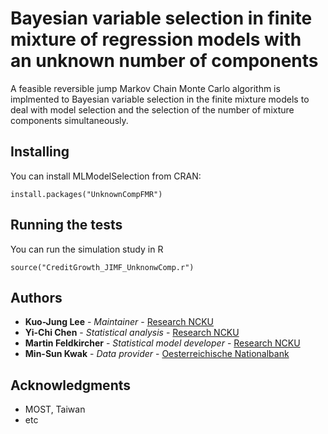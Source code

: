 # Bayesian variable selection in finite mixture of regression models with an unknown number of components 

A feasible reversible jump Markov Chain Monte Carlo algorithm is implmented to Bayesian variable selection in the finite mixture models to deal with model selection and the selection of the number of mixture components simultaneously.

## Installing

You can install MLModelSelection from CRAN:

```
install.packages("UnknownCompFMR")
```

## Running the tests

You can run the simulation study in R 

```
source("CreditGrowth_JIMF_UnknonwComp.r")
```

## Authors

* **Kuo-Jung Lee** - *Maintainer* - [Research NCKU](https://researchoutput.ncku.edu.tw/en/persons/kuo-jung-lee)
* **Yi-Chi Chen** - *Statistical analysis* - [Research NCKU](https://researchoutput.ncku.edu.tw/en/persons/yi-chi-chen)
* **Martin Feldkircher** - *Statistical model developer* - [Research NCKU](http://feldkircher.gzpace.net)
* **Min-Sun Kwak** - *Data provider* - [Oesterreichische Nationalbank](https://snucm.elsevierpure.com/en/persons/min-sun-kwak)


## Acknowledgments

* MOST, Taiwan
* etc

